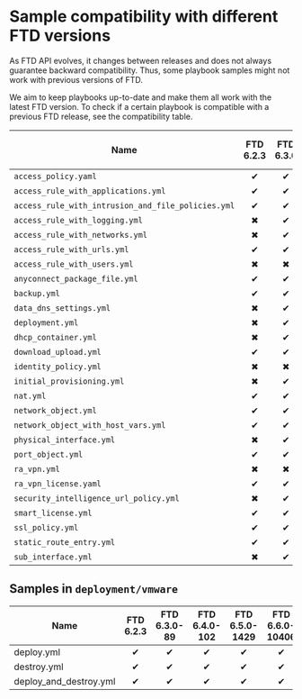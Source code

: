 # Sample compatibility with different FTD versions

As FTD API evolves, it changes between releases and does not always guarantee backward 
compatibility. Thus, some playbook samples might not work with previous versions of FTD.

We aim to keep playbooks up-to-date and make them all work with the latest FTD version. 
To check if a certain playbook is compatible with a previous FTD release, see the compatibility 
table.

| Name | FTD 6.2.3 | FTD 6.3.0 | FTD 6.4.0 | FTD 6.5.0-1429 | FTD 6.6.0-10406 |
| ----------- | :-------: | :-----: | :-----: | :-----: | :-----: |
| `access_policy.yaml` | ✔ | ✔ | ✔ | ✔ | ✔ |
| `access_rule_with_applications.yml` | ✔ | ✔ | ✔ | ✔ | ✔ |
| `access_rule_with_intrusion_and_file_policies.yml` | ✔ | ✔ | ✔ | ✔ | ✔ |
| `access_rule_with_logging.yml` | ✖ | ✔ | ✔ | ✔ | ✔ |
| `access_rule_with_networks.yml` | ✖ | ✔ | ✔ | ✔ | ✔ |
| `access_rule_with_urls.yml` | ✔ | ✔ | ✔ | ✔ | ✔ |
| `access_rule_with_users.yml` | ✖ | ✖ | ✔ | ✔ | ✔ |
| `anyconnect_package_file.yml` | ✔ | ✔ | ✔ | ✔ | ✔ |
| `backup.yml` | ✔ | ✔ | ✔ | ✔ | ✔ |
| `data_dns_settings.yml` | ✖ | ✔ | ✔ | ✔ | ✔ |
| `deployment.yml` | ✖ | ✔ | ✔ | ✔ | ✔ |
| `dhcp_container.yml` | ✖ | ✔ | ✔ | ✔ | ✔ |
| `download_upload.yml` | ✔ | ✔ | ✔ | ✔ | ✔ |
| `identity_policy.yml` | ✖ | ✖ | ✔ | ✔ | ✔ |
| `initial_provisioning.yml` | ✖ | ✔ | ✔ | ✔ | ✔ |
| `nat.yml` | ✔ | ✔ | ✔ | ✔ | ✔ |
| `network_object.yml` | ✔ | ✔ | ✔ | ✔ | ✔ |
| `network_object_with_host_vars.yml` | ✔ | ✔ | ✔ | ✔ | ✔ |
| `physical_interface.yml` | ✖ | ✔ | ✔ | ✔ | ✔ |
| `port_object.yml` | ✔ | ✔ | ✔ | ✔ | ✔ |
| `ra_vpn.yml` | ✖ | ✖ | ✔ | ✔ | ✔ |
| `ra_vpn_license.yaml` | ✔ | ✔ | ✔ | ✔ | ✔ |
| `security_intelligence_url_policy.yml` | ✖ | ✔ | ✔ | ✔ | ✔ |
| `smart_license.yml` | ✔ | ✔ | ✔ | ✔ | ✔ |
| `ssl_policy.yml` | ✔ | ✔ | ✔ | ✔ | ✔ |
| `static_route_entry.yml` | ✔ | ✔ | ✔ | ✔ | ✔ |
| `sub_interface.yml` | ✖ | ✔ | ✔ | ✖ | ✖ |

## Samples in `deployment/vmware`

| Name | FTD 6.2.3 | FTD 6.3.0-89 | FTD 6.4.0-102 | FTD 6.5.0-1429 | FTD 6.6.0-10406 |
| ----------- | :-------: | :-----: | :-----: | :-----: | :-----: |
| deploy.yml | ✔ | ✔ | ✔ | ✔ | ✔ |
| destroy.yml | ✔ | ✔ | ✔ | ✔ | ✔ |
| deploy_and_destroy.yml | ✔ | ✔ | ✔ | ✔ | ✔ |
